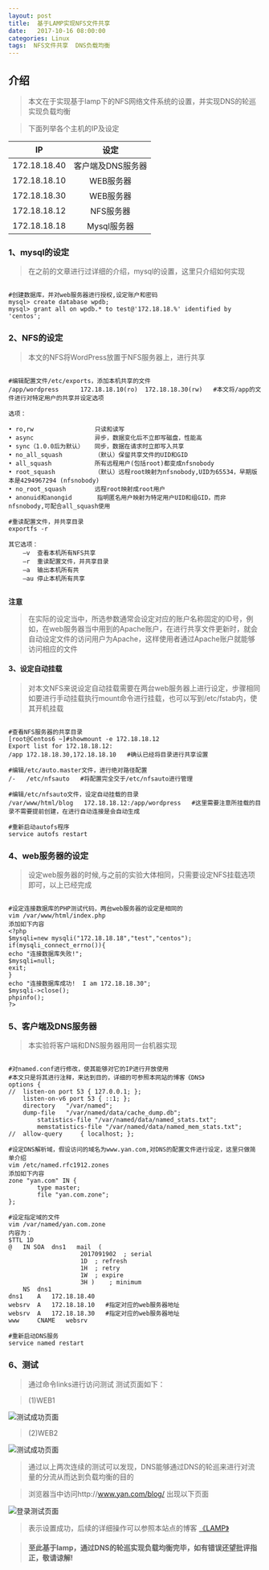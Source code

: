 ```yaml
---
layout: post
title:  基于LAMP实现NFS文件共享
date:   2017-10-16 08:00:00
categories: Linux 
tags:  NFS文件共享  DNS负载均衡  
---
```

## 介绍

> 本文在于实现基于lamp下的NFS网络文件系统的设置，并实现DNS的轮巡实现负载均衡

> 下面列举各个主机的IP及设定

IP|设定
:---:| :---:
172.18.18.40| 客户端及DNS服务器
172.18.18.10| WEB服务器
172.18.18.30| WEB服务器
172.18.18.12| NFS服务器
172.18.18.18| Mysql服务器


### 1、mysql的设定

> 在之前的文章进行过详细的介绍，mysql的设置，这里只介绍如何实现

```

#创建数据库，并对web服务器进行授权,设定账户和密码
mysql> create database wpdb;
mysql> grant all on wpdb.* to test@'172.18.18.%' identified by 'centos';

```

### 2、NFS的设定

> 本文的NFS将WordPress放置于NFS服务器上，进行共享

```

#编辑配置文件/etc/exports，添加本机共享的文件
/app/wordpress      172.18.18.10(ro)  172.18.18.30(rw)   #本文将/app的文件进行对特定用户的共享并设定选项

选项：

• ro,rw 				只读和读写
• async 				异步，数据变化后不立即写磁盘，性能高
• sync（1.0.0后为默认）	同步，数据在请求时立即写入共享
• no_all_squash 		（默认）保留共享文件的UID和GID
• all_squash 			所有远程用户(包括root)都变成nfsnobody
• root_squash 			（默认）远程root映射为nfsnobody,UID为65534，早期版本是4294967294 (nfsnobody)
• no_root_squash 		远程root映射成root用户
• anonuid和anongid 		指明匿名用户映射为特定用户UID和组GID，而非nfsnobody,可配合all_squash使用

#重读配置文件，并共享目录
exportfs -r 

其它选项：
	–v  查看本机所有NFS共享
	–r  重读配置文件，并共享目录
	–a  输出本机所有共
	–au 停止本机所有共享
	
```

**注意**
> 在实际的设定当中，所选参数通常会设定对应的账户名称固定的ID号，例如，在web服务器当中用到的Apache账户，在进行共享文件更新时，就会自动设定文件的访问用户为Apache，这样使用者通过Apache账户就能够访问相应的文件

#### 3、设定自动挂载

> 对本文NFS来说设定自动挂载需要在两台web服务器上进行设定，步骤相同
> 如要进行手动挂载执行mount命令进行挂载，也可以写到/etc/fstab内，使其开机挂载

```

#查看NFS服务器的共享目录
[root@Centos6 ~]#showmount -e 172.18.18.12
Export list for 172.18.18.12:
/app 172.18.18.30,172.18.18.10   #确认已经将目录进行共享设置

#编辑/etc/auto.master文件，进行绝对路径配置
/-   /etc/nfsauto   #将配置完全交于/etc/nfsauto进行管理

#编辑/etc/nfsauto文件，设定自动挂载的目录
/var/www/html/blog   172.18.18.12:/app/wordpress   #这里需要注意所挂载的目录不需要提前创建，在进行自动连接是会自动生成

#重新启动autofs程序
service autofs restart

```

### 4、web服务器的设定

> 设定web服务器的时候,与之前的实验大体相同，只需要设定NFS挂载选项即可，以上已经完成

```

#设定连接数据库的PHP测试代码，两台web服务器的设定是相同的
vim /var/www/html/index.php
添加如下内容
<?php
$mysqli=new mysqli("172.18.18.18","test","centos");
if(mysqli_connect_errno()){
echo "连接数据库失败!";
$mysqli=null;
exit;
}
echo "连接数据库成功!  I am 172.18.18.30";
$mysqli->close();
phpinfo();
?>

```

### 5、客户端及DNS服务器 

> 本实验将客户端和DNS服务器用同一台机器实现

```

#对named.conf进行修改，使其能够对它的IP进行开放使用
#本文只是将其进行注释，来达到目的，详细的可参照本网站的博客《DNS》
options {
//	listen-on port 53 { 127.0.0.1; };
	listen-on-v6 port 53 { ::1; };
	directory 	"/var/named";
	dump-file 	"/var/named/data/cache_dump.db";
        statistics-file "/var/named/data/named_stats.txt";
        memstatistics-file "/var/named/data/named_mem_stats.txt";
//	allow-query     { localhost; };

#设定DNS解析域，假设访问的域名为www.yan.com,对DNS的配置文件进行设定，这里只做简单介绍
vim /etc/named.rfc1912.zones
添加如下内容
zone "yan.com" IN {
        type master;
        file "yan.com.zone";
};

#设定指定域的文件
vim /var/named/yan.com.zone
内容为：
$TTL 1D
@	IN SOA	dns1   mail  (
					2017091902	; serial
					1D	; refresh
					1H	; retry
					1W	; expire
					3H )	; minimum
	NS	dns1
dns1	A	172.18.18.40
websrv  A 	172.18.18.10   #指定对应的web服务器地址
websrv  A   172.18.18.30   #指定对应的web服务器地址
www 	CNAME 	websrv

#重新启动DNS服务
service named restart 

```

### 6、测试

> 通过命令links进行访问测试
> 测试页面如下：

> (1)WEB1

![测试成功页面](/assets/pictures/mini-lamp/success1.png)

> (2)WEB2

![测试成功页面](/assets/pictures/mini-lamp/success2.png)

> 通过以上两次连续的测试可以发现，DNS能够通过DNS的轮巡来进行对流量的分流从而达到负载均衡的目的

> 浏览器当中访问http://www.yan.com/blog/
> 出现以下页面

![登录测试页面](/assets/pictures/mini-lamp/ready.png)

> 表示设置成功，后续的详细操作可以参照本站点的博客 [《LAMP》](http://www.daysunshine.com/blog/2017/10/11/linux-lamp)

> #### 至此基于lamp，通过DNS的轮巡实现负载均衡完毕，如有错误还望批评指正，敬请谅解! 


















